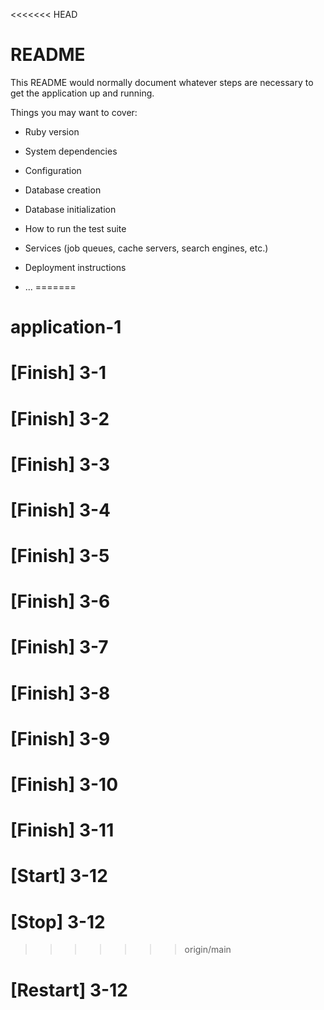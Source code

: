 <<<<<<< HEAD
# README

This README would normally document whatever steps are necessary to get the
application up and running.

Things you may want to cover:

* Ruby version

* System dependencies

* Configuration

* Database creation

* Database initialization

* How to run the test suite

* Services (job queues, cache servers, search engines, etc.)

* Deployment instructions

* ...
=======
# application-1
# [Finish] 3-1
# [Finish] 3-2
# [Finish] 3-3
# [Finish] 3-4
# [Finish] 3-5
# [Finish] 3-6
# [Finish] 3-7
# [Finish] 3-8
# [Finish] 3-9
# [Finish] 3-10
# [Finish] 3-11
# [Start] 3-12
# [Stop] 3-12
>>>>>>> origin/main
# [Restart] 3-12
